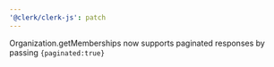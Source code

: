 ```yaml
---
'@clerk/clerk-js': patch
---
```


Organization.getMemberships now supports paginated responses by passing `{paginated:true}`
